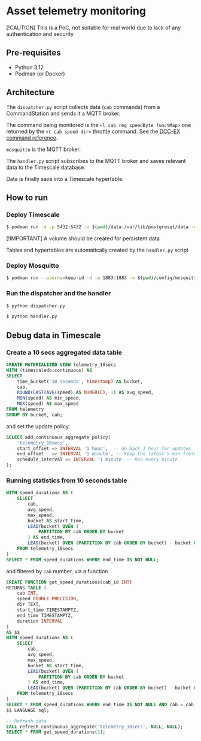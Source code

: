 # Asset telemetry monitoring

[!CAUTION]
This is a PoC, not suitable for real world due to lack of any authentication and security

## Pre-requisites

- Python 3.12
- Podman (or Docker)

## Architecture

The `dispatcher.py` script collects data (`cab` commands) from a CommandStation and sends it a MQTT broker. 

The command being monitored is the `<l cab reg speedByte functMap>` one returned by the `<t cab speed dir>` throttle command. See the [DCC-EX command reference](https://dcc-ex.com/reference/software/command-summary-consolidated.html#t-cab-speed-dir-set-cab-loco-speed).

`mosquitto` is the MQTT broker.

The `handler.py` script subscribes to the MQTT broker and saves relevant data to the Timescale database.

Data is finally save into a Timescale hypertable.

## How to run

### Deploy Timescale

```bash
$ podman run -d -p 5432:5432 -v $(pwd)/data:/var/lib/postgresql/data -e "POSTGRES_USER=dccmonitor" -e "POSTGRES_PASSWORD=dccmonitor" --name timescale timescale/timescaledb:latest-pg17
```
[!IMPORTANT]
A volume should be created for persistent data

Tables and hypertables are automatically created by the `handler.py` script

### Deploy Mosquitto

```bash
$ podman run --userns=keep-id -d -p 1883:1883 -v $(pwd)/config/mosquitto.conf:/mosquitto/config/mosquitto.conf --name mosquitto eclipse-mosquitto:2.0
```

### Run the dispatcher and the handler

```bash
$ python dispatcher.py
```

```bash
$ python handler.py
```

## Debug data in Timescale

### Create a 10 secs aggregated data table

```sql
CREATE MATERIALIZED VIEW telemetry_10secs
WITH (timescaledb.continuous) AS
SELECT 
    time_bucket('10 seconds', timestamp) AS bucket,
    cab,
    ROUND(CAST(AVG(speed) AS NUMERIC), 1) AS avg_speed,
    MIN(speed) AS min_speed,
    MAX(speed) AS max_speed
FROM telemetry
GROUP BY bucket, cab;
```

and set the update policy:

```sql
SELECT add_continuous_aggregate_policy(
    'telemetry_10secs',
    start_offset => INTERVAL '1 hour',  -- Go back 1 hour for updates
    end_offset   => INTERVAL '1 minute', -- Keep the latest 5 min fresh
    schedule_interval => INTERVAL '1 minute' -- Run every minute
);

```

### Running statistics from 10 seconds table

```sql
WITH speed_durations AS (
    SELECT 
        cab,
        avg_speed,
        max_speed,
        bucket AS start_time,
        LEAD(bucket) OVER (
            PARTITION BY cab ORDER BY bucket
        ) AS end_time,
        LEAD(bucket) OVER (PARTITION BY cab ORDER BY bucket) - bucket AS duration
    FROM telemetry_10secs
)
SELECT * FROM speed_durations WHERE end_time IS NOT NULL;
```

and filtered by `cab` number, via a function

```sql
CREATE FUNCTION get_speed_durations(cab_id INT) 
RETURNS TABLE (
    cab INT, 
    speed DOUBLE PRECISION, 
    dir TEXT, 
    start_time TIMESTAMPTZ, 
    end_time TIMESTAMPTZ, 
    duration INTERVAL
) 
AS $$
WITH speed_durations AS (
    SELECT 
        cab,
        avg_speed,
        max_speed,
        bucket AS start_time,
        LEAD(bucket) OVER (
            PARTITION BY cab ORDER BY bucket
        ) AS end_time,
        LEAD(bucket) OVER (PARTITION BY cab ORDER BY bucket) - bucket AS duration
    FROM telemetry_10secs
)
SELECT * FROM speed_durations WHERE end_time IS NOT NULL AND cab = cab_id;
$$ LANGUAGE sql;

-- Refresh data
CALL refresh_continuous_aggregate('telemetry_10secs', NULL, NULL);
SELECT * FROM get_speed_durations(1);
```
